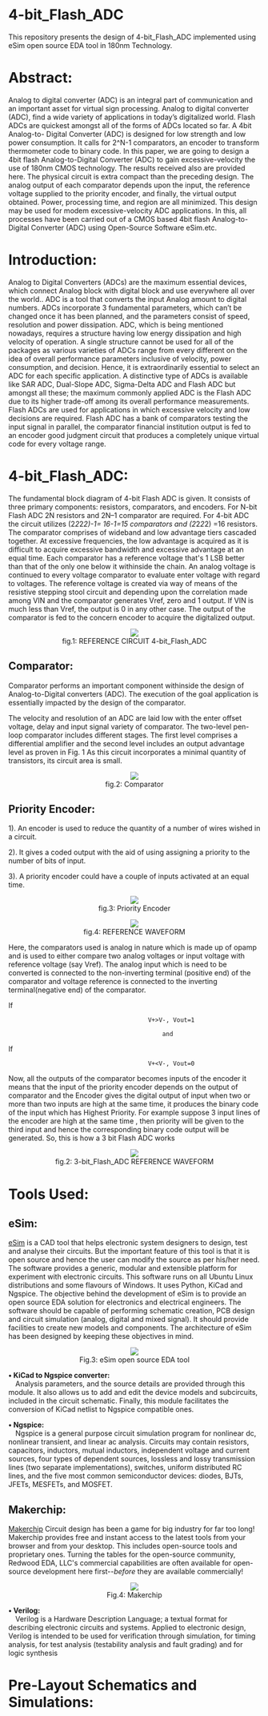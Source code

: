# 4-bit_Flash_ADC

This repository presents the design of 4-bit_Flash_ADC implemented using eSim open source EDA tool in 180nm Technology.


# Abstract:
Analog to digital converter (ADC) is an integral  part of communication and an important asset for virtual sign  processing. Analog to digital converter (ADC), find a wide
variety of applications in today’s digitalized world. Flash  ADCs are quickest amongst all of the forms of ADCs located  so far. A 4bit Analog-to- Digital Converter (ADC) is
designed  for low strength and low power consumption. It calls for 2^N-1 comparators, an encoder to transform thermometer code to  binary code. In this paper, we are going to
design a 4bit flash Analog-to-Digital Converter (ADC) to gain excessive-velocity the use of  180nm CMOS technology. The results received also are  provided here. The physical
circuit is extra compact than the  preceding design. The analog output of each comparator  depends upon the input, the reference voltage supplied to the  priority encoder, and
finally, the virtual output obtained.  Power, processing time, and region are all minimized. This design may be used for modem excessive-velocity ADC applications. In this, all
processes have been carried out of a  CMOS based 4bit flash Analog-to-Digital Converter (ADC)  using Open-Source Software eSim.etc.

# Introduction:
Analog to Digital Converters (ADCs) are the maximum essential  devices, which connect Analog block with digital block and use  everywhere all over the world.. ADC is a tool that
converts the input  Analog amount to digital numbers. ADCs incorporate 3 fundamental  parameters, which can’t be changed once it has been planned, and  the parameters consist of
speed, resolution and power dissipation.  ADC, which is being mentioned nowadays, requires a structure  having low energy dissipation and high velocity of operation. A  single
structure cannot be used for all of the packages as various  varieties of ADCs range from every different on the idea of overall  performance parameters inclusive of velocity,
power consumption,  and decision. Hence, it is extraordinarily essential to select an ADC  for each specific application. A distinctive type of ADCs is available  like SAR ADC,
Dual-Slope ADC, Sigma-Delta ADC and Flash  ADC but amongst all these; the maximum commonly applied ADC  is the Flash ADC due to its higher trade-off among its overall
performance measurements. Flash ADCs are used for applications  in which excessive velocity and low decisions are required. Flash  ADC has a bank of comparators testing the
input signal in parallel,  the comparator financial institution output is fed to an encoder good  judgment circuit that produces a completely unique virtual code for every
voltage range.


# 4-bit_Flash_ADC:

The fundamental block diagram of 4-bit Flash ADC is given. It consists of three primary components: resistors, comparators, and encoders. For N-bit Flash ADC 2N resistors and
2N–1 comparator are required. For 4-bit ADC the circuit utilizes (2*2*2*2)-1= 16-1=15 comparators and (2*2*2*2) =16 resistors. The comparator comprises of wideband and low
advantage tiers cascaded together. At excessive frequencies, the low advantage is acquired as it is difficult to acquire excessive bandwidth and excessive advantage at an equal
time. Each comparator has a reference voltage that's 1 LSB better than that of the only one below it withinside the chain. An analog voltage is continued to every voltage
comparator to evaluate enter voltage with regard to voltages. The reference voltage is created via way of means of the resistive stepping stool circuit and depending upon the
correlation made among VIN and the comparator generates Vref, zero and 1 output. If VIN is much less than Vref, the output is 0 in any other case. The output of the comparator
is fed to the concern encoder to acquire the digitalized output.

</p>
<p align="center">
  <img src="https://user-images.githubusercontent.com/88899069/156445831-394b7a12-3a98-4a00-822e-c5292e27befb.png"></br>
   fig.1: REFERENCE CIRCUIT 4-bit_Flash_ADC 
</p>

## Comparator:
Comparator performs an important component withinside the design of Analog-to-Digital converters (ADC). The execution of the goal application is essentially impacted by the
design of the comparator. 

The velocity and resolution of an ADC are laid low with the enter offset voltage, delay and input signal variety of comparator. The two-level pen-loop comparator includes
different stages. The first level comprises a differential amplifier and the second level includes an output advantage level as proven in Fig. 1 As this circuit incorporates a
minimal quantity of transistors, its circuit area is small.

</p>
<p align="center">
  <img src="https://user-images.githubusercontent.com/88899069/156444658-41a4fd63-ae3f-439f-8844-c82c1b527835.png"></br>
   fig.2: Comparator 
</p>



## Priority Encoder:
1). An encoder is used to reduce the quantity of a number of wires wished in a circuit. 

2). It gives a coded output with the aid of using assigning a priority to the number of bits of input. 

3). A priority encoder could have a couple of inputs activated at an equal time.

</p>
<p align="center">
  <img src="https://user-images.githubusercontent.com/88899069/156436407-5252a2fa-3ddc-4fa9-a143-1fa73def4a82.png"></br>
   fig.3: Priority Encoder 
</p>



</p>
<p align="center">
  <img src="https://user-images.githubusercontent.com/88899069/156446256-096ce287-c4ee-4736-9edf-29e45e9cb158.png"></br>
   fig.4: REFERENCE WAVEFORM 
</p>

Here, the comparators used is analog in nature which is made up of opamp and is used to either compare two analog voltages or input voltage with reference voltage (say Vref).
The analog input which is need to be converted is connected to the non-inverting terminal (positive end) of the comparator and voltage reference is connected to the inverting
terminal(negative end) of the comparator.

If                                          

                                           V+>V-, Vout=1
                                                                              
                                               and
If                                          

                                           V+<V-, Vout=0


Now, all the outputs of the comparator becomes inputs of the encoder it means that the input of the priority encoder depends on the output of comparator and the Encoder gives
the digital output of input when two or more than two inputs are high at the same time, it produces the binary code of the input which has Highest Priority. For example suppose
3 input lines of the encoder are high at the same time , then priority will be given to the third input and hence the corresponding binary code output will be generated. So,
this is how a 3 bit Flash ADC works

</p>
<p align="center">
  <img src="https://user-images.githubusercontent.com/90523478/156240611-b70a3973-1b8c-40ff-a960-e4428380ad88.jpg"></br>
   fig.2: 3-bit_Flash_ADC REFERENCE WAVEFORM 
</p>


# Tools Used:

## eSim:
[eSim](https://esim.fossee.in/home) is a CAD tool that helps electronic system designers to design, test and analyse their circuits. But the important feature of this tool is
that it is open source and hence the user can modify the source as per his/her need. The software provides a generic, modular and extensible platform for experiment with
electronic circuits. This software runs on all Ubuntu Linux distributions and some flavours of Windows. It uses Python, KiCad and Ngspice.
  The objective behind the development of eSim is to provide an open source EDA solution for electronics and electrical engineers. The software should be capable of performing
schematic creation, PCB design and circuit simulation (analog, digital and mixed signal). It should provide facilities to create new models and components. The architecture of
eSim has been designed by keeping these objectives in mind.

</p>
<p align="center">
  <img src="https://user-images.githubusercontent.com/90523478/156241968-207d738d-9245-4e82-b101-2c957cfb3b17.png"></br>
  Fig.3: eSim open source EDA tool
</p>

<b>• KiCad to Ngspice converter:</b></br>
&emsp;Analysis parameters, and the source details are provided through this module. It also allows us to add and edit the device models and subcircuits, included in the circuit
schematic. Finally, this module facilitates the conversion of KiCad netlist to Ngspice compatible ones.

<b>• Ngspice:</b></br>
&emsp;Ngspice is a general purpose circuit simulation program for nonlinear dc, nonlinear transient, and linear ac analysis. Circuits may contain resistors, capacitors,
inductors, mutual inductors, independent voltage and current sources, four types of dependent sources, lossless and lossy transmission lines (two separate implementations),
switches, uniform distributed RC lines, and the five most common semiconductor devices: diodes, BJTs, JFETs, MESFETs, and MOSFET.

## Makerchip:
[Makerchip](https://www.makerchip.com/) Circuit design has been a game for big industry for far too long! Makerchip provides free and instant access to the latest tools from
your browser and from your desktop. This includes open-source tools and proprietary ones. Turning the tables for the open-source community, Redwood EDA, LLC's commercial
capabilities are often available for open-source development here first--*before* they are available commercially!

</p>
<p align="center">
  <img src="https://user-images.githubusercontent.com/90523478/156244458-943e8799-d7b3-4cdf-8906-2ff8dda606f7.png"></br>
  Fig.4: Makerchip
</p>

<b>• Verilog:</b></br>
&emsp;Verilog is a Hardware Description Language; a textual format for describing electronic circuits and systems. Applied to electronic design, Verilog is intended to be used
for verification through simulation, for timing analysis, for test analysis (testability analysis and fault grading) and for logic synthesis

# Pre-Layout Schematics and Simulations:
